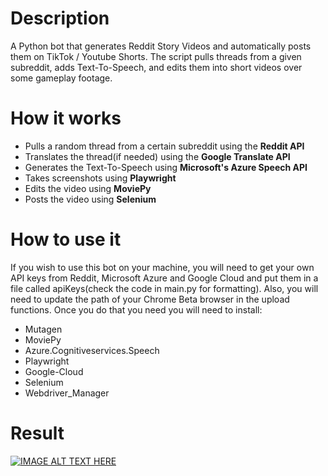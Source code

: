 # Description

A Python bot that generates Reddit Story Videos and automatically posts them on TikTok / Youtube Shorts. The script pulls threads from a given subreddit, adds Text-To-Speech, and edits them into short videos over some gameplay footage.

# How it works

* Pulls a random thread from a certain subreddit using the **Reddit API**
* Translates the thread(if needed) using the **Google Translate API**
* Generates the Text-To-Speech using **Microsoft's Azure Speech API**
* Takes screenshots using **Playwright**
* Edits the video using **MoviePy**
* Posts the video using **Selenium**

# How to use it

If you wish to use this bot on your machine, you will need to get your own API keys from Reddit, Microsoft Azure and Google Cloud and put them in a file called apiKeys(check the code in main.py for formatting). Also, you will need to update the path of your Chrome Beta browser in the upload functions. Once you do that you need you will need to install:
* Mutagen
* MoviePy
* Azure.Cognitiveservices.Speech
* Playwright
* Google-Cloud
* Selenium
* Webdriver_Manager

# Result


[![IMAGE ALT TEXT HERE](https://img.youtube.com/vi/Q1S5Y7YNJBo/0.jpg)](https://www.youtube.com/watch?v=Q1S5Y7YNJBo)

